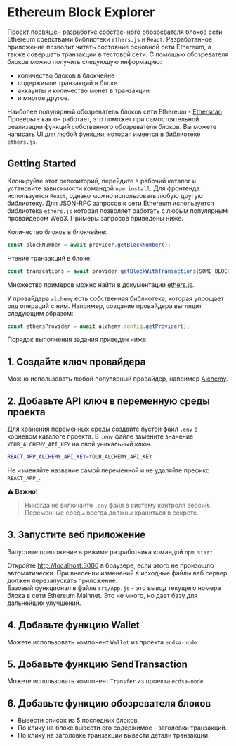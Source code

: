 # Ethereum Block Explorer

Проект посвящен разработке собственного обозревателя блоков сети Ethereum средствами библиотеки `ethers.js` и `React`.
Разработанное приложение позволит читать состояние основной сети Ethereum, а также совершать транзакции в тестовой сети. 
С помощью обозревателя блоков можно получить следующую информацию:
* количество блоков в блокчейне
* содержимое транзакций в блоке
* аккаунты и количество монет в транзакции
* и многое другое. 

Наиболее популярный обозреватель блоков сети Ethereum - [Etherscan](https://etherscan.io/). 
Проверьте как он работает, это поможет при самостоятельной реализации функций собственного обозревателя блоков. 
Вы можете написать UI для любой функции, которая имеется в библиотеке `ethers.js`. 

## Getting Started

Клонируйте этот репозиторий, перейдите в рабочий каталог и установите зависимости командой `npm install`.
Для фронтенда используется `React`, однако можно использовать любую другую библиотеку. 
Для JSON-RPC запросов к сети Ethereum используется библиотека `ethers.js` которая позволяет работать с любым популярным провайдером Web3. 
Примеры запросов приведены ниже. 

Количество блоков в блокчейне: 
```js
const blockNumber = await provider.getBlockNumber();
```

Чтение транзакций в блоке:
```js
const transcations = await provider.getBlockWithTransactions(SOME_BLOCK_NUMBER)
```
Множество примеров можно найти в документации [ethers.js](https://docs.ethers.org/v5/).

У провайдера `alchemy` есть собственная библиотека, которая упрощает ряд операций с ним. 
Например, создание провайдера выглядит следующим образом: 
```js
const ethersProvider = await alchemy.config.getProvider();
```

Порядок выполнения задания приведен ниже. 

## 1. Создайте ключ провайдера

Можно использовать любой популярный провайдер, например [Alchemy](https://docs.alchemy.com/reference/api-overview).

## 2. Добавьте API ключ в переменную среды проекта

Для хранения переменных среды создайте пустой файл  `.env` в корневом каталоге проекта.
В `.env` файле замените значение `YOUR_ALCHEMY_API_KEY` на свой уникальный ключ.

```sh
REACT_APP_ALCHEMY_API_KEY=YOUR_ALCHEMY_API_KEY
```
Не изменяйте название самой переменной и не удаляйте префикс `REACT_APP_`.

**⚠️ Важно!**

> Никогда не включайте `.env` файл в систему контроля версий.  
> Переменные среды всегда должны храниться в секрете. 

## 3. Запустите веб приложение

Запустите приложение в режиме разработчика командой `npm start`

Откройте [http://localhost:3000](http://localhost:3000) в браузере, если этого не произошло автоматически.
При внесении изменений в исходные файлы веб сервер должен перезапускать приложение.  
Базовый функционал в файле `src/App.js` - это вывод текущего номера блока в сети Ethereum Mainnet. 
Это не много, но дает базу для дальнейших улучшений. 

## 4. Добавьте функцию Wallet

Можете использовать компонент `Wallet` из проекта `ecdsa-node`. 

## 5. Добавьте функцию SendTransaction

Можете использовать компонент `Transfer` из проекта `ecdsa-node`. 

## 6. Добавьте функцию обозревателя блоков

- Вывести список из 5 последних блоков. 
- По клику на блоке вывести его содержимое - заголовки транзакций. 
- По клику на заголовке транзакции вывести детали транзакции.
